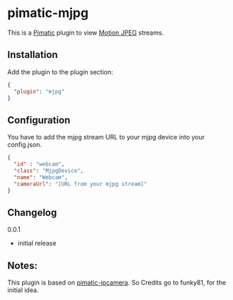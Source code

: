 pimatic-mjpg
=======================

This is a [Pimatic](http://pimatic.org) plugin to view [Motion JPEG](https://en.wikipedia.org/wiki/Motion_JPEG) streams.

Installation
-------------

Add the plugin to the plugin section:
```json
{
  "plugin": "mjpg"
}
```
Configuration
-------------

You have to add the mjpg stream URL to your mjpg device into your config.json.

```json
{
  "id" : "webcam",
  "class": "MjpgDevice",
  "name": "Webcam",
  "cameraUrl": "[URL from your mjpg stream]"
}
```

Changelog
---------------
0.0.1
* initial release

Notes:
-------------
This plugin is based on [pimatic-ipcamera](https://github.com/funky81/pimatic-ipcamera). So Credits go to funky81, for the initial idea.
